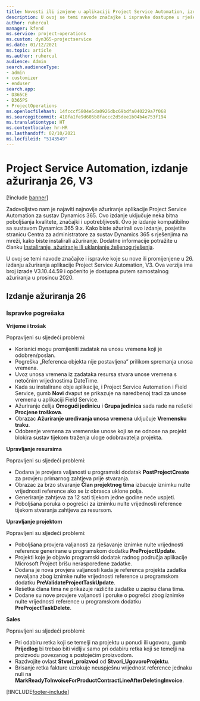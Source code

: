 ```yaml
---
title: Novosti ili izmjene u aplikaciji Project Service Automation, izdanje ažuriranja 26, V3
description: U ovoj se temi navode značajke i ispravke dostupne u rješenju Project Service Automation, izdanje ažuriranja 26, V3.
author: ruhercul
manager: kfend
ms.service: project-operations
ms.custom: dyn365-projectservice
ms.date: 01/12/2021
ms.topic: article
ms.author: ruhercul
audience: Admin
search.audienceType:
- admin
- customizer
- enduser
search.app:
- D365CE
- D365PS
- ProjectOperations
ms.openlocfilehash: 14fcccf5804e5da0926dbc69bdfa040229a7f068
ms.sourcegitcommit: 418fa1fe9d605b8faccc2d5dee1b04b4e753f194
ms.translationtype: HT
ms.contentlocale: hr-HR
ms.lasthandoff: 02/10/2021
ms.locfileid: "5143549"
---
```

# <a name="project-service-automation-update-release-26-v3"></a>Project Service Automation, izdanje ažuriranja 26, V3

[!include [banner](../includes/psa-now-project-operations.md)]

Zadovoljstvo nam je najaviti najnovije ažuriranje aplikacije Project Service Automation za sustav Dynamics 365. Ovo izdanje uključuje neka bitna poboljšanja kvalitete, značajki i upotrebljivosti. Ovo je izdanje kompatibilno sa sustavom Dynamics 365 9.x. Kako biste ažurirali ovo izdanje, posjetite stranicu Centra za administratore za sustav Dynamics 365 s rješenjima na mreži, kako biste instalirali ažuriranje. Dodatne informacije potražite u članku [Instaliranje, ažuriranje ili uklanjanje željenog rješenja](https://docs.microsoft.com/power-platform/admin/install-remove-preferred-solution).

U ovoj se temi navode značajke i ispravke koje su nove ili promijenjene u 26. izdanju ažuriranja aplikacije Project Service Automation, V3. Ova verzija ima broj izrade V3.10.44.59 i općenito je dostupna putem samostalnog ažuriranja u prosincu 2020.

## <a name="update-release-26"></a>Izdanje ažuriranja 26

### <a name="bug-fixes"></a>Ispravke pogrešaka

**Vrijeme i trošak**

Popravljeni su sljedeći problemi:

- Korisnici mogu promijeniti zadatak na unosu vremena koji je odobren/poslan.
- Pogreška „Referenca objekta nije postavljena” prilikom spremanja unosa vremena.
- Uvoz unosa vremena iz zadataka resursa stvara unose vremena s netočnim vrijednostima DateTime.
- Kada su instalirane obje aplikacije, i Project Service Automation i Field Service, gumb **Novi** dvaput se prikazuje na naredbenoj traci za unose vremena u aplikaciji Field Service.
- Ažuriranje ćelija **Omogući jedinicu** i **Grupa jedinica** sada rade na rešetki **Procjene troškova**.
- Obrazac **Ažuriranje uređivanja unosa vremena** uključuje **Vremensku traku**.
- Odobrenje vremena za vremenske unose koji se ne odnose na projekt blokira sustav tijekom traženja uloge odobravatelja projekta.

**Upravljanje resursima**

Popravljeni su sljedeći problemi:

- Dodana je provjera valjanosti u programski dodatak **PostProjectCreate** za provjeru primarnog zahtjeva prije stvaranja.
- Obrazac za brzo stvaranje **Član projektnog tima** izbacuje iznimku nulte vrijednosti reference ako se iz obrasca uklone polja.
- Generiranje zahtjeva za 12 sati tijekom jedne godine neće uspjeti.
- Poboljšana poruka o pogrešci za iznimku nulte vrijednosti reference tijekom stvaranja zahtjeva za resursom.

**Upravljanje projektom**

Popravljeni su sljedeći problemi:

- Poboljšana provjera valjanosti za rješavanje iznimke nulte vrijednosti reference generirane u programskom dodatku **PreProjectUpdate**.
- Projekti koje je objavio programski dodatak radnog područja aplikacije Microsoft Project brišu neraspoređene zadatke.
- Dodana je nova provjera valjanosti kada je referenca projekta zadatka nevaljana zbog iznimke nulte vrijednosti reference u programskom dodatku **PreValidateProjectTaskUpdate**.
- Rešetka člana tima ne prikazuje različite zadatke u zapisu člana tima.
- Dodane su nove provjere valjanosti i poruke o pogrešci zbog iznimke nulte vrijednosti reference u programskom dodatku **PreProjectTaskDelete**.

**Sales**

Popravljeni su sljedeći problemi:

- Pri odabiru retka koji se temelji na projektu u ponudi ili ugovoru, gumb **Prijedlog** bi trebao biti vidljiv samo pri odabiru retka koji se temelji na proizvodu povezanog s postojećim proizvodom.
- Razdvojite ovlast **Stvori_proizvod** od **Stvori_UgovoroProjektu**.
- Brisanje retka fakture uzrokuje neuspješnu vrijednost reference jednaku nuli na **MarkReadyToInvoiceForProductContractLineAfterDeletingInvoice**.


[!INCLUDE[footer-include](../includes/footer-banner.md)]